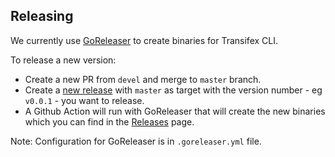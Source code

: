 ## Releasing

We currently use [GoReleaser](https://github.com/goreleaser/goreleaser) to create binaries for Transifex CLI.

To release a new version:

* Create a new PR from `devel` and merge to `master` branch.
* Create a [new release](https://github.com/transifex/cli/releases/new) with `master` as target with the version number - eg `v0.0.1` - you want to release.
* A Github Action will run with GoReleaser that will create the new binaries which you can find in the [Releases](https://github.com/transifex/cli/releases) page.

Note: Configuration for GoReleaser is in `.goreleaser.yml` file.

